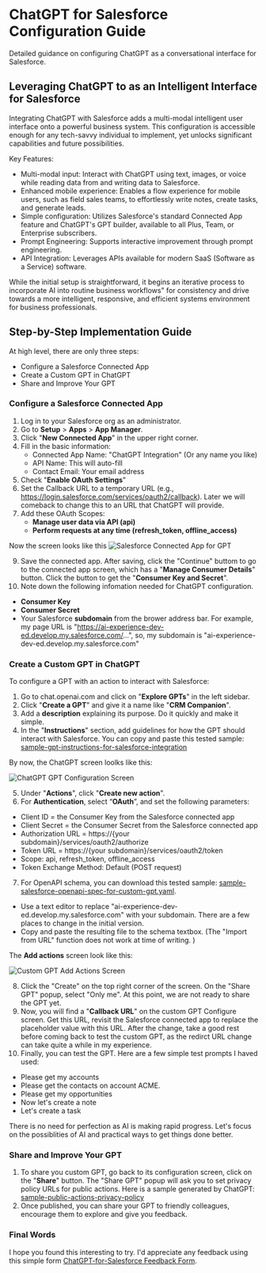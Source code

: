 # ChatGPT for Salesforce Configuration Guide

Detailed guidance on configuring ChatGPT as a conversational interface for Salesforce.

## Leveraging ChatGPT to as an Intelligent Interface for Salesforce

Integrating ChatGPT with Salesforce adds a multi-modal intelligent user interface onto a powerful business system. This configuration is accessible enough for any tech-savvy individual to implement, yet unlocks significant capabilities and future possibilities.

Key Features:
* Multi-modal input: Interact with ChatGPT using text, images, or voice while reading data from and writing data to Salesforce.
* Enhanced mobile experience: Enables a flow experience for mobile users, such as field sales teams, to effortlessly write notes, create tasks, and generate leads.
* Simple configuration: Utilizes Salesforce's standard Connected App feature and ChatGPT's GPT builder, available to all Plus, Team, or Enterprise subscribers.
* Prompt Engineering: Supports interactive improvement through prompt engineering.
* API Integration: Leverages APIs available for modern SaaS (Software as a Service) software.

While the initial setup is straightforward, it begins an iterative process to incorporate AI into routine business workflows" for consistency and drive towards a more intelligent, responsive, and efficient systems environment for business professionals.

## Step-by-Step Implementation Guide

At high level, there are only three steps: 

* Configure a Salesforce Connected App
* Create a Custom GPT in ChatGPT
* Share and Improve Your GPT

### Configure a Salesforce Connected App

1. Log in to your Salesforce org as an administrator. 
2. Go to **Setup** > **Apps** > **App Manager**.
3. Click "**New Connected App**" in the upper right corner.
4. Fill in the basic information:
   - Connected App Name: "ChatGPT Integration" (Or any name you like)
   - API Name: This will auto-fill
   - Contact Email: Your email address
5. Check "**Enable OAuth Settings**"
6. Set the Callback URL to a temporary URL (e.g., https://login.salesforce.com/services/oauth2/callback). Later we will comeback to change this to an URL that ChatGPT will provide. 
8. Add these OAuth Scopes:
   - **Manage user data via API (api)**
   - **Perform requests at any time (refresh_token, offline_access)**

Now the screen looks like this
![Salesforce Connected App for GPT](https://github.com/ai-data-innovators/ChatGPT-for-Salesforce/blob/main/images/Salesforce-Connected-App-for-GPT-Configuration.png)

9. Save the connected app. After saving, click the "Continue" buttom to go to the connected app screen, which has a "**Manage Consumer Details**" button. Click the button to get the "**Consumer Key and Secret**". 
10. Note down the following infomation needed for ChatGPT configuration. 
  * **Consumer Key**
  * **Consumer Secret**
  * Your Salesforce **subdomain** from the brower address bar. For example, my page URL is "https://ai-experience-dev-ed.develop.my.salesforce.com/...", so, my subdomain is "ai-experience-dev-ed.develop.my.salesforce.com"

### Create a Custom GPT in ChatGPT

To configure a GPT with an action to interact with Salesforce:

1. Go to chat.openai.com and click on "**Explore GPTs**" in the left sidebar.
2. Click "**Create a GPT**" and give it a name like "**CRM Companion**".
3. Add a **description** explaining its purpose. Do it quickly and make it simple. 
4. In the "**Instructions**" section, add guidelines for how the GPT should interact with Salesforce. You  can copy and paste this tested sample: [sample-gpt-instructions-for-salesforce-integration](https://github.com/ai-data-innovators/ChatGPT-for-Salesforce/blob/main/sample-gpt-instructions-for-salesforce-integration.md)

By now, the ChatGPT screen loolks like this: 

![ChatGPT GPT Configuration Screen](https://github.com/ai-data-innovators/ChatGPT-for-Salesforce/blob/main/images/Custom-GPT-CRM-Companion-Configuration.png)

5. Under "**Actions**", click "**Create new action**".
6. For **Authentication**, select “**OAuth**”, and set the following parameters: 
  * Client ID = the Consumer Key from the Salesforce connected app
  * Client Secret = the Consumer Secret from the Salesforce connected app
  * Authorization URL = https://{your subdomain}/services/oauth2/authorize
  * Token URL = https://{your subdomain}/services/oauth2/token
  * Scope: api, refresh_token, offline_access
  * Token Exchange Method: Default (POST request)
7. For OpenAPI schema, you can download this tested sample: [sample-salesforce-openapi-spec-for-custom-gpt.yaml](https://github.com/ai-data-innovators/ChatGPT-for-Salesforce/blob/main/sample-salesforce-openapi-spec-for-custom-gpt.yaml). 
  * Use a text editor to replace "ai-experience-dev-ed.develop.my.salesforce.com" with your subdomain. There are a few places to change in the initial version. 
  * Copy and paste the resulting file to the schema textbox. (The "Import from URL" function does not work at time of writing. )

The **Add actions** screen look like this: 

![Custom GPT Add Actions Screen](https://github.com/ai-data-innovators/ChatGPT-for-Salesforce/blob/main/images/Custom-GPT-Add-Actions.png)

8. Click the "Create" on the top right corner of the screen. On the "Share GPT" popup, select "Only me". At this point, we are not ready to share the GPT yet.
9. Now, you will find a "**Callback URL**" on the custom GPT Configure screen. Get this URL, revisit the Salesforce connected app to replace the placeholder value with this URL. After the change, take a good rest before coming back to test the custom GPT, as the redirct URL change can take quite a while in my experience.
10. Finally, you can test the GPT. Here are a few simple test prompts I haved used:
  * Please get my accounts
  * Please get the contacts on account ACME. 
  * Please get my opportunities
  * Now let's create a note
  * Let's create a task

There is no need for perfection as AI is making rapid progress. Let's focus on the possiblities of AI and practical ways to get things done better. 

### Share and Improve Your GPT

1. To share you custom GPT, go back to its configuration screen, click on the "**Share**" button. The "Share GPT" popup will ask you to set privacy policy URLs for public actions. Here is a sample generated by ChatGPT: [sample-public-actions-privacy-policy](https://github.com/ai-data-innovators/ChatGPT-for-Salesforce/blob/main/sample-public-actions-privacy-policy.md)
2. Once published, you can share your GPT to friendly colleagues, encourage them to explore and give you feedback.

### Final Words

I hope you found this interesting to try. I'd appreciate any feedback using this simple form [ChatGPT-for-Salesforce Feedback Form](https://forms.gle/ukDhe3ryVT2X1DXQ9). 
